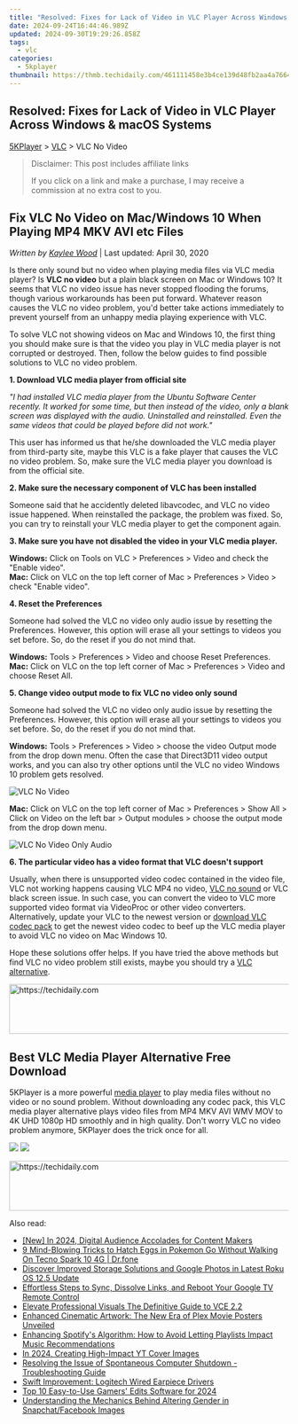 ```yaml
---
title: "Resolved: Fixes for Lack of Video in VLC Player Across Windows & macOS Systems"
date: 2024-09-24T16:44:46.989Z
updated: 2024-09-30T19:29:26.858Z
tags:
  - vlc
categories:
  - 5kplayer
thumbnail: https://thmb.techidaily.com/461111458e3b4ce139d48fb2aa4a766468aa7e6bd6d3f1e4f995324a2a411619.jpg
---
```


## Resolved: Fixes for Lack of Video in VLC Player Across Windows & macOS Systems

[5KPlayer](https://tools.techidaily.com/5kplayer/products/) \> [VLC](https://tools.techidaily.com/5kplayer/products/) \> VLC No Video

>  Disclaimer: This post includes affiliate links
>
>  If you click on a link and make a purchase, I may receive a commission at no extra cost to you.
>

## Fix VLC No Video on Mac/Windows 10 When Playing MP4 MKV AVI etc Files

 _Written by [Kaylee Wood](https://www.quora.com/profile/Amanda-Hu-21)_ | Last updated: April 30, 2020 

Is there only sound but no video when playing media files via VLC media player? Is **VLC no video** but a plain black screen on Mac or Windows 10? It seems that VLC no video issue has never stopped flooding the forums, though various workarounds has been put forward. Whatever reason causes the VLC no video problem, you'd better take actions immediately to prevent yourself from an unhappy media playing experience with VLC.

To solve VLC not showing videos on Mac and Windows 10, the first thing you should make sure is that the video you play in VLC media player is not corrupted or destroyed. Then, follow the below guides to find possible solutions to VLC no video problem. 

**1\. Download VLC media player from official site**

_"I had installed VLC media player from the Ubuntu Software Center recently. It worked for some time, but then instead of the video, only a blank screen was displayed with the audio. Uninstalled and reinstalled. Even the same videos that could be played before did not work."_

This user has informed us that he/she downloaded the VLC media player from third-party site, maybe this VLC is a fake player that causes the VLC no video problem. So, make sure the VLC media player you download is from the official site.

**2\. Make sure the necessary component of VLC has been installed**

Someone said that he accidently deleted libavcodec, and VLC no video issue happened. When reinstalled the package, the problem was fixed. So, you can try to reinstall your VLC media player to get the component again.

**3\. Make sure you have not disabled the video in your VLC media player.**

**Windows:** Click on Tools on VLC > Preferences > Video and check the "Enable video".  
**Mac:** Click on VLC on the top left corner of Mac > Preferences > Video > check "Enable video".

**4\. Reset the Preferences**

Someone had solved the VLC no video only audio issue by resetting the Preferences. However, this option will erase all your settings to videos you set before. So, do the reset if you do not mind that.

**Windows:** Tools > Preferences > Video and choose Reset Preferences.  
**Mac:** Click on VLC on the top left corner of Mac > Preferences > Video and choose Reset All.

**5\. Change video output mode to fix VLC no video only sound**

Someone had solved the VLC no video only audio issue by resetting the Preferences. However, this option will erase all your settings to videos you set before. So, do the reset if you do not mind that.

**Windows:** Tools > Preferences > Video > choose the video Output mode from the drop down menu. Often the case that Direct3D11 video output works, and you can also try other options until the VLC no video Windows 10 problem gets resolved.

![VLC No Video](https://www.5kplayer.com/vlc/img/vlc-output-pc.jpg) 

**Mac:** Click on VLC on the top left corner of Mac > Preferences > Show All > Click on Video on the left bar > Output modules > choose the output mode from the drop down menu.

![VLC No Video Only Audio](https://www.5kplayer.com/vlc/img/vlc-ouput-mac.jpg) 

**6\. The particular video has a video format that VLC doesn't support**

Usually, when there is unsupported video codec contained in the video file, VLC not working happens causing VLC MP4 no video, [VLC no sound](https://tools.techidaily.com/5kplayer/products/) or VLC black screen issue. In such case, you can convert the video to VLC more supported video format via VideoProc or other video converters. Alternatively, update your VLC to the newest version or [download VLC codec pack](https://tools.techidaily.com/5kplayer/video-music-player/) to get the newest video codec to beef up the VLC media player to avoid VLC no video on Mac Windows 10.

Hope these solutions offer helps. If you have tried the above methods but find VLC no video problem still exists, maybe you should try a [VLC alternative](https://tools.techidaily.com/5kplayer/video-music-player/).

<!-- affiliate ads begin -->
<a href="https://appsumo.8odi.net/c/5597632/2037334/7443" target="_top" id="2037334">
  <img src="//a.impactradius-go.com/display-ad/7443-2037334" border="0" alt="https://techidaily.com" width="728" height="90"/>
</a>
<img height="0" width="0" src="https://appsumo.8odi.net/i/5597632/2037334/7443" style="position:absolute;visibility:hidden;" border="0" />
<!-- affiliate ads end -->

## Best VLC Media Player Alternative Free Download

5KPlayer is a more powerful [media player](https://tools.techidaily.com/5kplayer/video-music-player/) to play media files without no video or no sound problem. Without downloading any codec pack, this VLC media player alternative plays video files from MP4 MKV AVI WMV MOV to 4K UHD 1080p HD smoothly and in high quality. Don't worry VLC no video problem anymore, 5KPlayer does the trick once for all.

[![](https://www.5kplayer.com/vlc/../button/freedownwhitewin.png)](https://tools.techidaily.com/5kplayer/products/) [![](https://www.5kplayer.com/vlc/../button/freedownbackmac.png)](https://tools.techidaily.com/5kplayer/products/)

<!-- affiliate ads begin -->
<a href="https://appsumo.8odi.net/c/5597632/2151866/7443" target="_top" id="2151866">
  <img src="//a.impactradius-go.com/display-ad/7443-2151866" border="0" alt="https://techidaily.com" width="728" height="90"/>
</a>
<img height="0" width="0" src="https://appsumo.8odi.net/i/5597632/2151866/7443" style="position:absolute;visibility:hidden;" border="0" />
<!-- affiliate ads end -->

<ins class="adsbygoogle"
     style="display:block"
     data-ad-format="autorelaxed"
     data-ad-client="ca-pub-7571918770474297"
     data-ad-slot="1223367746"></ins>

<ins class="adsbygoogle"
     style="display:block"
     data-ad-client="ca-pub-7571918770474297"
     data-ad-slot="8358498916"
     data-ad-format="auto"
     data-full-width-responsive="true"></ins>

<span class="atpl-alsoreadstyle">Also read:</span>
<div><ul>
<li><a href="https://youtube-lab.techidaily.com/n-2024-digital-audience-accolades-for-content-makers/"><u>[New] In 2024, Digital Audience Accolades for Content Makers</u></a></li>
<li><a href="https://android-pokemon-go.techidaily.com/9-mind-blowing-tricks-to-hatch-eggs-in-pokemon-go-without-walking-on-tecno-spark-10-4g-drfone-by-drfone-virtual-android/"><u>9 Mind-Blowing Tricks to Hatch Eggs in Pokemon Go Without Walking On Tecno Spark 10 4G | Dr.fone</u></a></li>
<li><a href="https://media-tips.techidaily.com/discover-improved-storage-solutions-and-google-photos-in-latest-roku-os-125-update/"><u>Discover Improved Storage Solutions and Google Photos in Latest Roku OS 12.5 Update</u></a></li>
<li><a href="https://media-tips.techidaily.com/effortless-steps-to-sync-dissolve-links-and-reboot-your-google-tv-remote-control/"><u>Effortless Steps to Sync, Dissolve Links, and Reboot Your Google TV Remote Control</u></a></li>
<li><a href="https://extra-tips.techidaily.com/elevate-professional-visuals-the-definitive-guide-to-vce-22/"><u>Elevate Professional Visuals The Definitive Guide to VCE 2.2</u></a></li>
<li><a href="https://media-tips.techidaily.com/enhanced-cinematic-artwork-the-new-era-of-plex-movie-posters-unveiled/"><u>Enhanced Cinematic Artwork: The New Era of Plex Movie Posters Unveiled</u></a></li>
<li><a href="https://media-tips.techidaily.com/enhancing-spotifys-algorithm-how-to-avoid-letting-playlists-impact-music-recommendations/"><u>Enhancing Spotify's Algorithm: How to Avoid Letting Playlists Impact Music Recommendations</u></a></li>
<li><a href="https://youtube-zero.techidaily.com/24-creating-high-impact-yt-cover-images/"><u>In 2024, Creating High-Impact YT Cover Images</u></a></li>
<li><a href="https://win-howtos.techidaily.com/resolving-the-issue-of-spontaneous-computer-shutdown-troubleshooting-guide/"><u>Resolving the Issue of Spontaneous Computer Shutdown - Troubleshooting Guide</u></a></li>
<li><a href="https://driver-install.techidaily.com/swift-improvement-logitech-wired-earpiece-drivers/"><u>Swift Improvement: Logitech Wired Earpiece Drivers</u></a></li>
<li><a href="https://screen-mirroring-recording.techidaily.com/top-10-easy-to-use-gamers-edits-software-for-2024/"><u>Top 10 Easy-to-Use Gamers' Edits Software for 2024</u></a></li>
<li><a href="https://instagram-videos.techidaily.com/understanding-the-mechanics-behind-altering-gender-in-snapchatfacebook-images/"><u>Understanding the Mechanics Behind Altering Gender in Snapchat/Facebook Images</u></a></li>
</ul></div>

